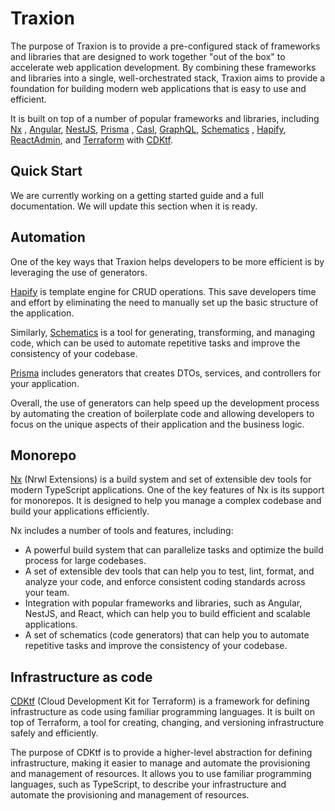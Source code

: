 # Traxion

The purpose of Traxion is to provide a pre-configured stack of frameworks and libraries that are designed to work
together "out of the box" to accelerate web application development. By combining these frameworks and libraries into a
single, well-orchestrated stack, Traxion aims to provide a foundation for building modern web applications that is easy
to use and efficient.

It is built on top of a number of popular frameworks and libraries, including [Nx](https://nx.dev/)
, [Angular](https://angular.io/), [NestJS](https://nestjs.com/), [Prisma](https://www.prisma.io/)
, [Casl](https://casl.js.org/), [GraphQL](https://graphql.org/), [Schematics](https://angular.io/guide/schematics)
, [Hapify](https://docs.hapify.io/), [ReactAdmin](https://marmelab.com/react-admin/),
and [Terraform](https://www.terraform.io/) with [CDKtf](https://developer.hashicorp.com/terraform/cdktf).

## Quick Start

We are currently working on a getting started guide and a full documentation. We will update this section when it is
ready.

## Automation

One of the key ways that Traxion helps developers to be more efficient is by leveraging the use of generators.

[Hapify](https://docs.hapify.io/) is template engine for CRUD operations. This save developers time and effort by
eliminating the need to manually set up the
basic structure of the application.

Similarly, [Schematics](https://angular.io/guide/schematics) is a tool for generating, transforming, and managing code,
which can be used to automate
repetitive tasks and improve the consistency of your codebase.

[Prisma](https://www.prisma.io/) includes generators that creates DTOs, services, and controllers for your application.

Overall, the use of generators can help speed up the development process by automating the creation of boilerplate code
and allowing developers to focus on the unique aspects of their application and the business logic.

## Monorepo

[Nx](https://nx.dev/) (Nrwl Extensions) is a build system and set of extensible dev tools for modern TypeScript
applications. One of the key features of Nx is its support for monorepos.
It is designed to help you manage a complex codebase and build your applications efficiently.

Nx includes a number of tools and features, including:

- A powerful build system that can parallelize tasks and optimize the build process for large codebases.
- A set of extensible dev tools that can help you to test, lint, format, and analyze your code, and enforce consistent
  coding standards across your team.
- Integration with popular frameworks and libraries, such as Angular, NestJS, and React, which can help you to build
  efficient and scalable applications.
- A set of schematics (code generators) that can help you to automate repetitive tasks and improve the consistency of
  your codebase.

## Infrastructure as code

[CDKtf](https://developer.hashicorp.com/terraform/cdktf) (Cloud Development Kit for Terraform) is a framework for
defining infrastructure as code using familiar
programming languages. It is built on top of Terraform, a tool for creating, changing, and versioning infrastructure
safely and efficiently.

The purpose of CDKtf is to provide a higher-level abstraction for defining infrastructure, making it easier to manage
and automate the provisioning and management of resources. It allows you to use familiar programming languages, such as
TypeScript, to describe your infrastructure and automate the provisioning and management of resources.
